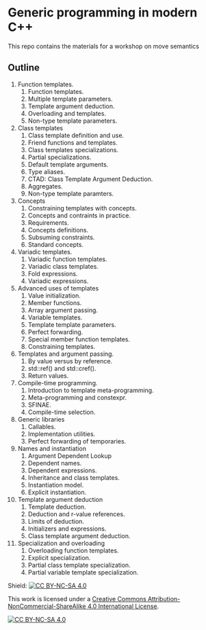 # Generic programming in modern C++

This repo contains the materials for a workshop on move semantics

## Outline

1. Function templates.
    1. Function templates.
    2. Multiple template parameters.
    3. Template argument deduction.
    4. Overloading and templates.
    5. Non-type template parameters.
2. Class templates
    1. Class template definition and use.
    2. Friend functions and templates.
    3. Class templates specializations.
    4. Partial specializations.
    5. Default template arguments.
    6. Type aliases.
    7. CTAD: Class Template Argument Deduction.
    8. Aggregates.
    9. Non-type template paramters.
3. Concepts
    1. Constraining templates with concepts.
    2. Concepts and contraints in practice.
    3. Requirements.
    4. Concepts definitions.
    5. Subsuming constraints.
    6. Standard concepts.
3. Variadic templates.
    1. Variadic function templates.
    2. Variadic class templates.
    3. Fold expressions.
    4. Variadic expressions.
4. Advanced uses of templates
    1. Value initialization.
    2. Member functions.
    3. Array argument passing.
    4. Variable templates.
    5. Template template parameters.
    6. Perfect forwarding.
    7. Special member function templates.
    8. Constraining templates.
5. Templates and argument passing.
    1. By value versus by reference.
    2. std::ref() and std::cref().
    3. Return values.
6. Compile-time programming.
    1. Introduction to template meta-programming.
    2. Meta-programming and constexpr.
    3. SFINAE.
    4. Compile-time selection.
7. Generic libraries
    1. Callables.
    2. Implementation utilities.
    3. Perfect forwarding of temporaries.
8. Names and instantiation
    1. Argument Dependent Lookup
    2. Dependent names.
    3. Dependent expressions.
    4. Inheritance and class templates.
    5. Instantiation model.
    6. Explicit instantiation.
9. Template argument deduction
    1. Template deduction.
    2. Deduction and r-value references.
    3. Limits of deduction.
    4. Initializers and expressions.
    5. Class template argument deduction.
10. Specialization and overloading
    1. Overloading function templates.
    2. Explicit specialization.
    3. Partial class template specialization.
    4. Partial variable template specialization.


Shield: [![CC BY-NC-SA 4.0][cc-by-nc-sa-shield]][cc-by-nc-sa]

This work is licensed under a
[Creative Commons Attribution-NonCommercial-ShareAlike 4.0 International License][cc-by-nc-sa].

[![CC BY-NC-SA 4.0][cc-by-nc-sa-image]][cc-by-nc-sa]

[cc-by-nc-sa]: http://creativecommons.org/licenses/by-nc-sa/4.0/
[cc-by-nc-sa-image]: https://licensebuttons.net/l/by-nc-sa/4.0/88x31.png
[cc-by-nc-sa-shield]: https://img.shields.io/badge/License-CC%20BY--NC--SA%204.0-lightgrey.svg

